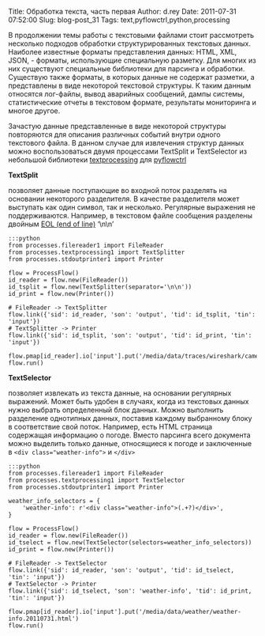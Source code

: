 Title: Обработка текста, часть первая
Author: d.rey
Date: 2011-07-31 07:52:00
Slug: blog-post_31
Tags: text,pyflowctrl,python,processing

В продолжении темы работы с текстовыми файлами стоит рассмотреть несколько подходов обработки структурированных текстовых данных. Наиболее известные форматы представления данных: HTML, XML, JSON, - форматы, использующие специальную разметку. Для многих из них существуют специальные библиотеки для парсинга и обработки. Существую также форматы, в которых данные не содержат разметки, а представлены в виде некоторой текстовой структуры. К таким данным относятся лог-файлы, вывод аварийных сообщений, дампы системы, статистические отчеты в текстовом формате, результаты мониторинга и многое другое.

Зачастую данные представленные в виде некоторой структуры повторяются для описания различных событий внутри одного текстового файла. В данном случае для извлечения структур данных можно воспользоваться двумя процессами TextSplit и TextSelector из небольшой библиотеки [textprocessing](http://code.google.com/p/sources-ownport/source/browse/pyflowctrl/processes/textprocessing1.py)  для [pyflowctrl](http://code.google.com/p/sources-ownport/source/browse/pyflowctrl)

**TextSplit** 

позволяет данные поступающие во входной поток разделять на основании некоторого разделителя. В качестве разделителя может выступать как один символ, так и несколько. Регулярные выражения не поддерживаются. Например, в текстовом файле сообщения разделены двойным [EOL (end of line)](http://en.wikipedia.org/wiki/Newline) ‘\n\n’ 

    :::python
    from processes.filereader1 import FileReader
    from processes.textprocessing1 import TextSplitter 
    from processes.stdoutprinter1 import Printer
    
    flow = ProcessFlow()
    id_reader = flow.new(FileReader())
    id_tsplit = flow.new(TextSplitter(separator='\n\n'))
    id_print = flow.new(Printer())
    
    # FileReader -> TextSplitter 
    flow.link({'sid': id_reader, 'son': 'output', 'tid': id_tsplit, 'tin': 'input'})
    # TextSplitter -> Printer
    flow.link({'sid': id_tsplit, 'son': 'output', 'tid': id_print, 'tin': 'input'})
    
    flow.pmap[id_reader].io['input'].put('/media/data/traces/wireshark/camel.log')
    flow.run()
    
**TextSelector**

позволяет извлекать из текста данные, на основании регулярных выражений. Может быть удобен в случаях, когда из текстовых данных нужно выбрать определенный блок данных. Можно выполнить разделение однотипных данных, поставив каждому выбранному блоку в соответствие свой поток.  Например, есть HTML страница содержащая информацию о погоде. Вместо парсинга всего документа можно выделить только данные, относящиеся к погоде и заключенные в `<div class="weather-info">` и `</div>` 

    :::python
    from processes.filereader1 import FileReader
    from processes.textprocessing1 import TextSelector
    from processes.stdoutprinter1 import Printer
    
    weather_info_selectors = {
        'weather-info': r'<div class="weather-info">(.+?)</div>',
    }
    
    flow = ProcessFlow()
    id_reader = flow.new(FileReader())
    id_tselect = flow.new(TextSelector(selectors=weather_info_selectors))
    id_print = flow.new(Printer())
    
    # FileReader -> TextSelector
    flow.link({'sid': id_reader, 'son': 'output', 'tid': id_tselect, 'tin': 'input'})
    # TextSelector -> Printer
    flow.link({'sid': id_tselect, 'son': 'weather-info', 'tid': id_print, 'tin': 'input'})
    
    flow.pmap[id_reader].io['input'].put('/media/data/weather/weather-info.20110731.html')
    flow.run()
    
